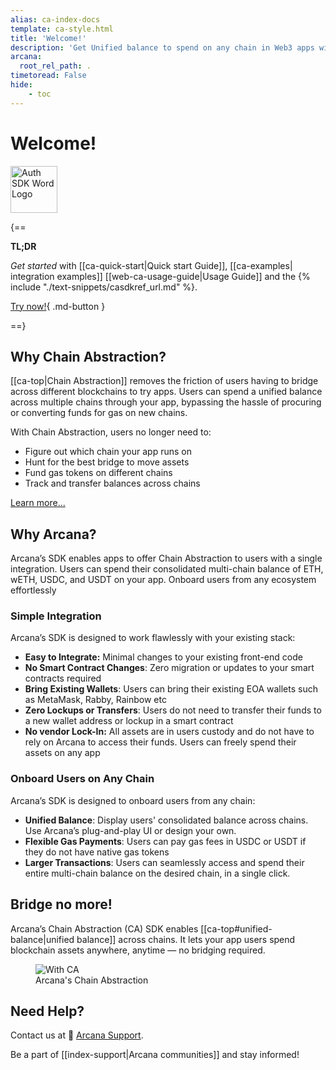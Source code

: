 ```yaml
---
alias: ca-index-docs
template: ca-style.html
title: 'Welcome!'
description: 'Get Unified balance to spend on any chain in Web3 apps with Arcana Network Chain Abstraction.'
arcana:
  root_rel_path: .
timetoread: False
hide: 
    - toc
---
```


# Welcome!

<div>
    <img style="height: 75px" src="{{config.extra.arcana.img_dir}}/CA_Wordmark.{{config.extra.arcana.img_png}}" alt="Auth SDK Word Logo"></img>
</div>

{==

**TL;DR**

*Get started* with [[ca-quick-start|Quick start Guide]], [[ca-examples| integration examples]] [[web-ca-usage-guide|Usage Guide]] and the {% include "./text-snippets/casdkref_url.md" %}.

[Try now!](https://codesandbox.io/p/github/arcana-network/ca-sdk-example){ .md-button } 

==}

## Why Chain Abstraction?

[[ca-top|Chain Abstraction]] removes the friction of users having to bridge across different blockchains to try apps. Users can spend a unified balance across multiple chains through your app, bypassing the hassle of procuring or converting funds for gas on new chains.

With Chain Abstraction, users no longer need to:

- Figure out which chain your app runs on
- Hunt for the best bridge to move assets
- Fund gas tokens on different chains
- Track and transfer balances across chains

[Learn more...](https://blog.arcana.network/)

## Why Arcana?

Arcana’s SDK enables apps to offer Chain Abstraction to users with a single integration. Users can spend their consolidated multi-chain balance of ETH, wETH, USDC, and USDT on your app. Onboard users from any ecosystem effortlessly

### Simple Integration

Arcana’s SDK is designed to work flawlessly with your existing stack:

- **Easy to Integrate:** Minimal changes to your existing front-end code
- **No Smart Contract Changes**: Zero migration or updates to your smart contracts required
- **Bring Existing Wallets**: Users can bring their existing EOA wallets such as MetaMask, Rabby, Rainbow etc
- **Zero Lockups or Transfers**: Users do not need to transfer their funds to a new wallet address or lockup in a smart contract
- **No vendor Lock-In:** All assets are in users custody and do not have to rely on Arcana to access their funds. Users can freely spend their assets on any app


### Onboard Users on Any Chain

Arcana’s SDK is designed to onboard users from any chain:

- **Unified Balance**: Display users' consolidated balance across chains. Use Arcana’s plug-and-play UI or design your own.
- **Flexible Gas Payments**: Users can pay gas fees in USDC or USDT if they do not have native gas tokens
- **Larger Transactions**: Users can seamlessly access and spend their entire multi-chain balance on the desired chain, in a single click.

## Bridge no more!

Arcana’s Chain Abstraction (CA) SDK enables [[ca-top#unified-balance|unified balance]] across chains. It lets your app users spend blockchain assets anywhere, anytime — no bridging required.

<figure markdown="span">
  <img alt="With CA" src="{{config.extra.arcana.img_dir}}/an_ca_landing.{{config.extra.arcana.img_png}}" class="an_screenshots width_85pc"/>
  <figcaption>Arcana's Chain Abstraction</figcaption>
</figure>

## Need Help?

Contact us at 📨 [Arcana Support](mailto:support@arcana.network). 

Be a part of [[index-support|Arcana communities]] and stay informed!
